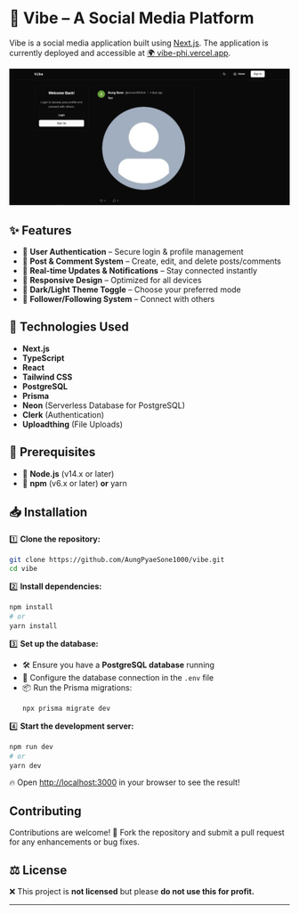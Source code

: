 # 🎵 Vibe – A Social Media Platform  

Vibe is a social media application built using [Next.js](https://nextjs.org/). The application is currently deployed and accessible at [🌍 vibe-phi.vercel.app](https://vibe-phi.vercel.app).  

![Website Screenshot](public/VibeImage.png)

## ✨ Features  

- 🔐 **User Authentication** – Secure login & profile management  
- 📝 **Post & Comment System** – Create, edit, and delete posts/comments  
- 🔔 **Real-time Updates & Notifications** – Stay connected instantly  
- 📱 **Responsive Design** – Optimized for all devices  
- 🌙 **Dark/Light Theme Toggle** – Choose your preferred mode  
- 👥 **Follower/Following System** – Connect with others  

## 🚀 Technologies Used  

- **Next.js**
- **TypeScript**  
- **React**  
- **Tailwind CSS**  
- **PostgreSQL**  
- **Prisma**  
- **Neon**  (Serverless Database for PostgreSQL)
- **Clerk** (Authentication)  
- **Uploadthing** (File Uploads)  

## 📌 Prerequisites  

- 📌 **Node.js** (v14.x or later)  
- 📌 **npm** (v6.x or later) **or** yarn  

## 📥 Installation  

1️⃣ **Clone the repository:**  
```bash
git clone https://github.com/AungPyaeSone1000/vibe.git
cd vibe
```  

2️⃣ **Install dependencies:**  
```bash
npm install
# or
yarn install
```  

3️⃣ **Set up the database:**  
- 🛠 Ensure you have a **PostgreSQL database** running  
- 🔧 Configure the database connection in the `.env` file  
- 📦 Run the Prisma migrations:  
  ```bash
  npx prisma migrate dev
  ```  

4️⃣ **Start the development server:**  
```bash
npm run dev
# or
yarn dev
```  

🔥 Open [http://localhost:3000](http://localhost:3000) in your browser to see the result!  

##  Contributing  

Contributions are welcome! 🎉 Fork the repository and submit a pull request for any enhancements or bug fixes.  

## ⚖️ License  

❌ This project is **not licensed** but please **do not use this for profit.**  

---
